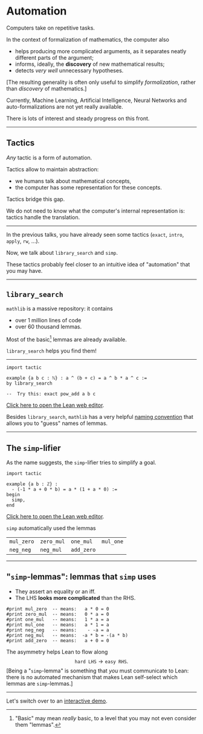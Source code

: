 # Automation

Computers take on repetitive tasks.

In the context of formalization of mathematics, the computer also

* helps producing more complicated arguments, as it separates neatly different parts of the argument;
* informs, ideally, the **discovery** of new mathematical results;
* detects *very well* unnecessary hypotheses.

[The resulting generality is often only useful to simplify *formalization*, rather than *discovery* of mathematics.]

Currently, Machine Learning, Artificial Intelligence, Neural Networks and auto-formalizations are not yet really available.

There is lots of interest and steady progress on this front.

---

##  Tactics

*Any* tactic is a form of automation.

Tactics allow to maintain abstraction:

*  we humans talk about mathematical concepts,
*  the computer has some representation for these concepts.

Tactics bridge this gap.

We do not need to know what the computer's internal representation is: tactics handle the translation.

---

In the previous talks, you have already seen some tactics (`exact`, `intro`, `apply`, `rw`, ...).

Now, we talk about `library_search` and `simp`.

These tactics probably feel closer to an intuitive idea of "automation" that you may have.

---

## `library_search`

`mathlib` is a massive repository: it contains
* over 1 million lines of code
* over 60 thousand lemmas.

Most of the basic[^1] lemmas are already available.

`library_search` helps you find them!

[^1]: "Basic" may mean *really* basic, to a level that you may not even consider them "lemmas".

---

```lean
import tactic

example {a b c : ℕ} : a ^ (b + c) = a ^ b * a ^ c :=
by library_search

--  Try this: exact pow_add a b c
```

[Click here to open the Lean web editor](https://leanprover-community.github.io/lean-web-editor/#code=import%20tactic%0A%0Aexample%20%7Ba%20b%20c%20%3A%20%E2%84%95%7D%20%3A%20a%20%5E%20%28b%20%2B%20c%29%20%3D%20a%20%5E%20b%20*%20a%20%5E%20c%20%3A%3D%0Aby%20library_search).

<!--\bigskip-->

Besides `library_search`, `mathlib` has a very helpful [naming convention](https://leanprover-community.github.io/contribute/naming.html) that allows you to "guess" names of lemmas.


---

## The `simp`-lifier

As the name suggests, the `simp`-lifier tries to simplify a goal.

```lean
import tactic

example {a b : ℤ} :
  - (-1 * a + 0 * b) = a * (1 + a * 0) :=
begin
  simp,
end
```

[Click here to open the Lean web editor](https://leanprover-community.github.io/lean-web-editor/#code=import%20tactic%0A%0Aexample%20%7Ba%20b%20%3A%20%E2%84%A4%7D%20%3A%0A%20%20-%20%28-1%20*%20a%20%2B%200%20*%20b%29%20%3D%20a%20*%20%281%20%2B%20a%20*%200%29%20%3A%3D%0Abegin%0A%20%20simp%2C%0Aend).

`simp` automatically used the lemmas

|||||
|-|-|-|-|
| `mul_zero` | `zero_mul` | `one_mul` | `mul_one` |
|`neg_neg` | `neg_mul` | `add_zero` |

---

##  "`simp`-lemmas": lemmas that `simp` uses
<!--\vphantom{}-->
* They assert an equality or an iff.
* The LHS **looks more complicated** than the RHS.
<!--\vspace{-20pt}-->
```lean
#print mul_zero  -- means:   a * 0 = 0
#print zero_mul  -- means:   0 * a = 0
#print one_mul   -- means:   1 * a = a
#print mul_one   -- means:   a * 1 = a
#print neg_neg   -- means:    - -a = a
#print neg_mul   -- means:  -a * b = -(a * b)
#print add_zero  -- means:   a + 0 = 0
```
<!--\vspace{-10pt}-->
The asymmetry helps Lean to flow along
$$
  {\texttt{hard LHS}} \longrightarrow {\texttt{easy RHS}}.
$$
[Being a "`simp`-lemma" is something that *you* must communicate to Lean: there is no automated mechanism that makes Lean self-select which lemmas are `simp`-lemmas.]

---

Let's switch over to an [interactive demo](https://leanprover-community.github.io/lean-web-editor/#url=https%3A%2F%2Fraw.githubusercontent.com%2Fadomani%2FAtelier_Lean_2023%2Fadomani_polys%2Fsrc%2Fgeneralizations%2F1.generalizations.presentationTemplate.lean).
